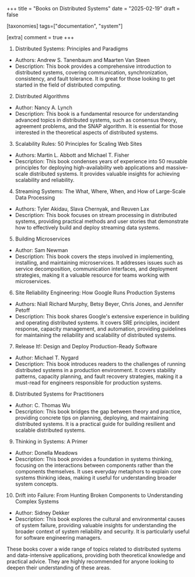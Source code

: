 +++
title = "Books on Distributed Systems"
date = "2025-02-19"
draft = false

[taxonomies]
tags=["documentation", "system"]

[extra]
comment = true
+++

1. Distributed Systems: Principles and Paradigms

- Authors: Andrew S. Tanenbaum and Maarten Van Steen
- Description: This book provides a comprehensive introduction to distributed systems, covering communication, synchronization, consistency, and fault tolerance. It is great for those looking to get started in the field of distributed computing.

2. Distributed Algorithms

- Author: Nancy A. Lynch
- Description: This book is a fundamental resource for understanding advanced topics in distributed systems, such as consensus theory, agreement problems, and the SNAP algorithm. It is essential for those interested in the theoretical aspects of distributed systems.

3. Scalability Rules: 50 Principles for Scaling Web Sites

- Authors: Martin L. Abbott and Michael T. Fisher
- Description: This book condenses years of experience into 50 reusable principles for deploying high-availability web applications and massive-scale distributed systems. It provides valuable insights for achieving scalability and reliability.

4. Streaming Systems: The What, Where, When, and How of Large-Scale Data Processing

- Authors: Tyler Akidau, Slava Chernyak, and Reuven Lax
- Description: This book focuses on stream processing in distributed systems, providing practical methods and user stories that demonstrate how to effectively build and deploy streaming data systems.

5. Building Microservices

- Author: Sam Newman
- Description: This book covers the steps involved in implementing, installing, and maintaining microservices. It addresses issues such as service decomposition, communication interfaces, and deployment strategies, making it a valuable resource for teams working with microservices.

6. Site Reliability Engineering: How Google Runs Production Systems

- Authors: Niall Richard Murphy, Betsy Beyer, Chris Jones, and Jennifer Petoff
- Description: This book shares Google's extensive experience in building and operating distributed systems. It covers SRE principles, incident response, capacity management, and automation, providing guidelines for maintaining the reliability and scalability of distributed systems.

7. Release It!: Design and Deploy Production-Ready Software

- Author: Michael T. Nygard
- Description: This book introduces readers to the challenges of running distributed systems in a production environment. It covers stability patterns, capacity planning, and fault recovery strategies, making it a must-read for engineers responsible for production systems.

8. Distributed Systems for Practitioners

- Author: C. Thomas Wu
- Description: This book bridges the gap between theory and practice, providing concrete tips on planning, deploying, and maintaining distributed systems. It is a practical guide for building resilient and scalable distributed systems.

9. Thinking in Systems: A Primer

- Author: Donella Meadows
- Description: This book provides a foundation in systems thinking, focusing on the interactions between components rather than the components themselves. It uses everyday metaphors to explain core systems thinking ideas, making it useful for understanding broader system concepts.

10. Drift into Failure: From Hunting Broken Components to Understanding Complex Systems

- Author: Sidney Dekker
- Description: This book explores the cultural and environmental causes of system failure, providing valuable insights for understanding the broader context of system reliability and security. It is particularly useful for software engineering managers.

These books cover a wide range of topics related to distributed systems and data-intensive applications, providing both theoretical knowledge and practical advice. They are highly recommended for anyone looking to deepen their understanding of these areas.
